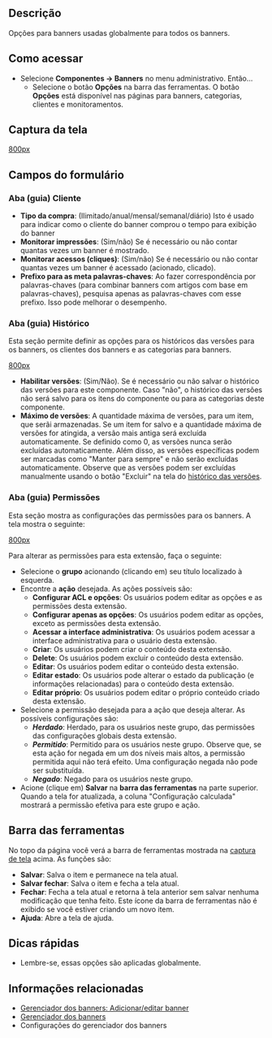 <!-- Filename: Help4.x:Banners:_Options / Display title: Ajuda4.x:Banners: Opções -->

## Descrição

Opções para banners usadas globalmente para todos os banners.

## Como acessar

- Selecione **Componentes **→** Banners** no menu administrativo.
  Então...
  - Selecione o botão **Opções** na barra das ferramentas. O botão
    **Opções** está disponível nas páginas para banners, categorias,
    clientes e monitoramentos.

## Captura da tela

<a
href="https://docs.joomla.org/index.php?title=Special:Upload&amp;wpDestFile=Help-4x-Banner-Options-screen-pt-br.png"
class="new"
title="File:Help-4x-Banner-Options-screen-pt-br.png">800px</a>

## Campos do formulário

### Aba (guia) Cliente

- **Tipo da compra**: (Ilimitado/anual/mensal/semanal/diário) Isto é
  usado para indicar como o cliente do banner comprou o tempo para
  exibição do banner
- **Monitorar impressões**: (Sim/não) Se é necessário ou não contar
  quantas vezes um banner é mostrado.
- **Monitorar acessos (cliques)**: (Sim/não) Se é necessário ou não
  contar quantas vezes um banner é acessado (acionado, clicado).
- **Prefixo para as meta palavras-chaves**: Ao fazer correspondência por
  palavras-chaves (para combinar banners com artigos com base em
  palavras-chaves), pesquisa apenas as palavras-chaves com esse prefixo.
  Isso pode melhorar o desempenho.

### Aba (guia) Histórico

Esta seção permite definir as opções para os históricos das versões para
os banners, os clientes dos banners e as categorias para banners.

<a
href="https://docs.joomla.org/index.php?title=Special:Upload&amp;wpDestFile=Help-4x-Banner-Options-screen-history-tab-pt-br.png"
class="new"
title="File:Help-4x-Banner-Options-screen-history-tab-pt-br.png">800px</a>

- **Habilitar versões**: (Sim/Não). Se é necessário ou não salvar o
  histórico das versões para este componente. Caso "não", o histórico
  das versões não será salvo para os itens do componente ou para as
  categorias deste componente.
- **Máximo de versões**: A quantidade máxima de versões, para um item,
  que serãi armazenadas. Se um item for salvo e a quantidade máxima de
  versões for atingida, a versão mais antiga será excluída
  automaticamente. Se definido como 0, as versões nunca serão excluídas
  automaticamente. Além disso, as versões específicas podem ser marcadas
  como "Manter para sempre" e não serão excluídas automaticamente.
  Observe que as versões podem ser excluídas manualmente usando o botão
  "Excluir" na tela do [histórico das
  versões](https://docs.joomla.org/Help4.x:Components_Version_History/pt-br "Help4.x:Components Version History/pt-br").

### Aba (guia) Permissões

Esta seção mostra as configurações das permissões para os banners. A
tela mostra o seguinte:

<a
href="https://docs.joomla.org/index.php?title=Special:Upload&amp;wpDestFile=Help-4x-Banner-Options-screen-permissions-tab-pt-br.png"
class="new"
title="File:Help-4x-Banner-Options-screen-permissions-tab-pt-br.png">800px</a>

Para alterar as permissões para esta extensão, faça o seguinte:

- Selecione o **grupo** acionando (clicando em) seu título localizado à
  esquerda.
- Encontre a **ação** desejada. As ações possíveis são:
  - **Configurar ACL e opções**: Os usuários podem editar as opções e as
    permissões desta extensão.
  - **Configurar apenas as opções**: Os usuários podem editar as opções,
    exceto as permissões desta extensão.
  - **Acessar a interface administrativa**: Os usuários podem acessar a
    interface administrativa para o usuário desta extensão.
  - **Criar**: Os usuários podem criar o conteúdo desta extensão.
  - **Delete**: Os usuários podem excluir o conteúdo desta extensão.
  - **Editar**: Os usuários podem editar o conteúdo desta extensão.
  - **Editar estado**: Os usuários pode alterar o estado da publicação
    (e informações relacionadas) para o conteúdo desta extensão.
  - **Editar próprio**: Os usuários podem editar o próprio conteúdo
    criado desta extensão.
- Selecione a permissão desejada para a ação que deseja alterar. As
  possíveis configurações são:
  - ***Herdado***: Herdado, para os usuários neste grupo, das permissões
    das configurações globais desta extensão.
  - ***Permitido***: Permitido para os usuários neste grupo. Observe
    que, se esta ação for negada em um dos níveis mais altos, a
    permissão permitida aqui não terá efeito. Uma configuração negada
    não pode ser substituída.
  - ***Negado***: Negado para os usuários neste grupo.
- Acione (clique em) **Salvar** na **barra das ferramentas** na parte
  superior. Quando a tela for atualizada, a coluna "Configuração
  calculada" mostrará a permissão efetiva para este grupo e ação.

## Barra das ferramentas

No topo da página você verá a barra de ferramentas mostrada na [captura
de tela](#Captura_de_tela) acima. As funções são:

- **Salvar**: Salva o item e permanece na tela atual.
- **Salvar fechar**: Salva o item e fecha a tela atual.
- **Fechar**: Fecha a tela atual e retorna à tela anterior sem salvar
  nenhuma modificação que tenha feito. Este ícone da barra de
  ferramentas não é exibido se você estiver criando um novo item.
- **Ajuda**: Abre a tela de ajuda.

## Dicas rápidas

- Lembre-se, essas opções são aplicadas globalmente.

## Informações relacionadas

- [Gerenciador dos banners: Adicionar/editar
  banner](https://docs.joomla.org/Help4.x:Banners:_Edit/pt-br "Help4.x:Banners: Edit/pt-br")
- [Gerenciador dos
  banners](https://docs.joomla.org/Help4.x:Banners/pt-br "Help4.x:Banners/pt-br")
- <span class="mw-selflink selflink">Configurações do gerenciador dos
  banners</span>
